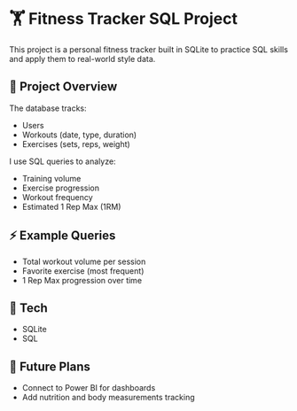 # 🏋️ Fitness Tracker SQL Project

This project is a personal fitness tracker built in SQLite to practice SQL skills and apply them to real-world style data.  

## 📌 Project Overview
The database tracks:
- Users
- Workouts (date, type, duration)
- Exercises (sets, reps, weight)

I use SQL queries to analyze:
- Training volume
- Exercise progression
- Workout frequency
- Estimated 1 Rep Max (1RM)

## ⚡ Example Queries
- Total workout volume per session  
- Favorite exercise (most frequent)  
- 1 Rep Max progression over time  

## 🔧 Tech
- SQLite  
- SQL  

## 🚀 Future Plans
- Connect to Power BI for dashboards  
- Add nutrition and body measurements tracking  
